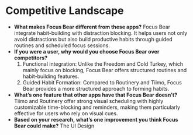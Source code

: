 # Competitive Landscape

- **What makes Focus Bear different from these apps?**
  Focus Bear integrate habit-building with distraction blocking. It helps users not only avoid distractions but also build productive habits through guided routines and scheduled focus sessions.
- **If you were a user, why would you choose Focus Bear over competitors?**
  1. Functional integration: Unlike the Freedom and Cold Turkey, which mainly focus on blocking, Focus Bear offers structured routines and habit-building features.
  2. Guided Habit Formation: Compared to Routinery and Tiimo, Focus Bear provides a more structured approach to forming habits.
- **What’s one feature that other apps have that Focus Bear doesn’t?**
  Tiimo and Routinery offer strong visual scheduling with highly customizable time-blocking and reminders, making them particularly effective for users who rely on visual cues.
- **Based on your research, what’s one improvement you think Focus Bear could make?**
  The UI Design
